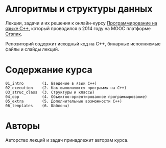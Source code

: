 # Алгоритмы и структуры данных

Лекции, задачи и их решения к онлайн-курсу
[Программирование на языке C++](https://stepik.org/course/Программирование-на-языке-C++-7/),
который проводился в 2014 году на MOOC платформе
[Стэпик](https://stepik.org/).

Репозиторий содержит исходный код на C++, бинарные исполняемые файлы и
слайды лекций.

# Содержание курса

```
01_intro        (1. Введение в язык C++)
02_execution    (2. Как выполняются программы на C++)
03_struc_class  (3. Структуры и классы)
04_oop          (4. Объектно-ориентированное программирование)
05_extra        (5. Дополнительные возможности C++)
06_templates    (6. Шаблоны)
```

# Авторы

Авторство лекций и задач принадлежит авторам курса.
